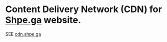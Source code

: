 # Content Delivery Network (CDN) for [Shpe.ga](https://shpe.ga) website.

SEE [cdn.shpe.ga](https://cdn.shpe.ga)
